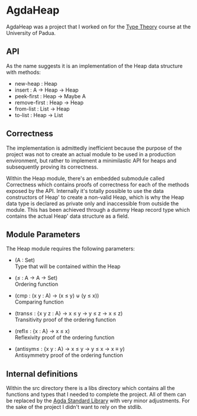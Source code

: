 # AgdaHeap
AgdaHeap was a project that I worked on for the [Type Theory](https://en.didattica.unipd.it/off/2022/LM/SC/SC2598/000ZZ/SCQ1098250/N0) course at the University of Padua.  

## API
As the name suggests it is an implementation of the Heap data structure with methods:
  - new-heap : Heap
  - insert : A → Heap → Heap
  - peek-first : Heap → Maybe A
  - remove-first : Heap → Heap
  - from-list : List → Heap
  - to-list : Heap → List

## Correctness

The implementation is admittedly inefficient because the purpose of the project was not to create an actual module to be used in a production environment, but rather to implement a minimilastic API for heaps and subsequently proving its correctness.  

Within the Heap module, there's an embedded submodule called Correctness which contains proofs of correctness for each of the methods exposed by the API. Internally it's totally possible to use the data constructors of Heap' to create a non-valid Heap, which is why the Heap data type is declared as private only and inaccessible from outside the module. This has been achieved through a dummy Heap record type which contains the actual Heap' data structure as a field.

## Module Parameters

The Heap module requires the following parameters:
  - (A : Set)  
     Type that will be contained within the Heap  
     
  - (_≤_ : A → A → Set)  
      Ordering function  
      
  - (cmp : (x y : A) → (x ≤ y) ⊎ (y ≤ x))  
      Comparing function  
      
  - (trans≤ : {x y z : A} → x ≤ y → y ≤ z → x ≤ z)  
      Transitivity proof of the ordering function  
      
  - (refl≤ : {x : A} → x ≤ x)  
      Reflexivity proof of the ordering function  
      
  - (antisym≤ : {x y : A} → x ≤ y → y ≤ x → x ≡ y)  
      Antisymmetry proof of the ordering function  
  
## Internal definitions
Within the src directory there is a libs directory which contains all the functions and types that I needed to complete the project. All of them can be replaced by the [Agda Standard Library](https://github.com/agda/agda-stdlib) with very minor adjustments. For the sake of the project I didn't want to rely on the stdlib.
  
  
  
